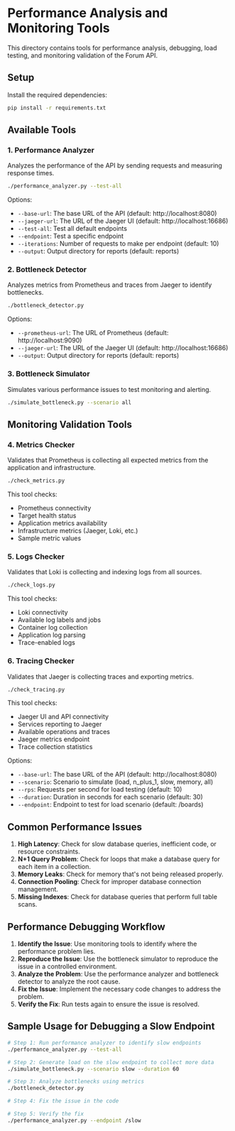 # Performance Analysis and Monitoring Tools

This directory contains tools for performance analysis, debugging, load testing, and monitoring validation of the Forum API.

## Setup

Install the required dependencies:

```bash
pip install -r requirements.txt
```

## Available Tools

### 1. Performance Analyzer

Analyzes the performance of the API by sending requests and measuring response times.

```bash
./performance_analyzer.py --test-all
```

Options:
- `--base-url`: The base URL of the API (default: http://localhost:8080)
- `--jaeger-url`: The URL of the Jaeger UI (default: http://localhost:16686)
- `--test-all`: Test all default endpoints
- `--endpoint`: Test a specific endpoint
- `--iterations`: Number of requests to make per endpoint (default: 10)
- `--output`: Output directory for reports (default: reports)

### 2. Bottleneck Detector

Analyzes metrics from Prometheus and traces from Jaeger to identify bottlenecks.

```bash
./bottleneck_detector.py
```

Options:
- `--prometheus-url`: The URL of Prometheus (default: http://localhost:9090)
- `--jaeger-url`: The URL of the Jaeger UI (default: http://localhost:16686)
- `--output`: Output directory for reports (default: reports)

### 3. Bottleneck Simulator

Simulates various performance issues to test monitoring and alerting.

```bash
./simulate_bottleneck.py --scenario all
```

## Monitoring Validation Tools

### 4. Metrics Checker

Validates that Prometheus is collecting all expected metrics from the application and infrastructure.

```bash
./check_metrics.py
```

This tool checks:
- Prometheus connectivity
- Target health status
- Application metrics availability
- Infrastructure metrics (Jaeger, Loki, etc.)
- Sample metric values

### 5. Logs Checker

Validates that Loki is collecting and indexing logs from all sources.

```bash
./check_logs.py
```

This tool checks:
- Loki connectivity
- Available log labels and jobs
- Container log collection
- Application log parsing
- Trace-enabled logs

### 6. Tracing Checker

Validates that Jaeger is collecting traces and exporting metrics.

```bash
./check_tracing.py
```

This tool checks:
- Jaeger UI and API connectivity
- Services reporting to Jaeger
- Available operations and traces
- Jaeger metrics endpoint
- Trace collection statistics

Options:
- `--base-url`: The base URL of the API (default: http://localhost:8080)
- `--scenario`: Scenario to simulate (load, n_plus_1, slow, memory, all)
- `--rps`: Requests per second for load testing (default: 10)
- `--duration`: Duration in seconds for each scenario (default: 30)
- `--endpoint`: Endpoint to test for load scenario (default: /boards)

## Common Performance Issues

1. **High Latency**: Check for slow database queries, inefficient code, or resource constraints.
2. **N+1 Query Problem**: Check for loops that make a database query for each item in a collection.
3. **Memory Leaks**: Check for memory that's not being released properly.
4. **Connection Pooling**: Check for improper database connection management.
5. **Missing Indexes**: Check for database queries that perform full table scans.

## Performance Debugging Workflow

1. **Identify the Issue**: Use monitoring tools to identify where the performance problem lies.
2. **Reproduce the Issue**: Use the bottleneck simulator to reproduce the issue in a controlled environment.
3. **Analyze the Problem**: Use the performance analyzer and bottleneck detector to analyze the root cause.
4. **Fix the Issue**: Implement the necessary code changes to address the problem.
5. **Verify the Fix**: Run tests again to ensure the issue is resolved.

## Sample Usage for Debugging a Slow Endpoint

```bash
# Step 1: Run performance analyzer to identify slow endpoints
./performance_analyzer.py --test-all

# Step 2: Generate load on the slow endpoint to collect more data
./simulate_bottleneck.py --scenario slow --duration 60

# Step 3: Analyze bottlenecks using metrics
./bottleneck_detector.py

# Step 4: Fix the issue in the code

# Step 5: Verify the fix
./performance_analyzer.py --endpoint /slow
``` 